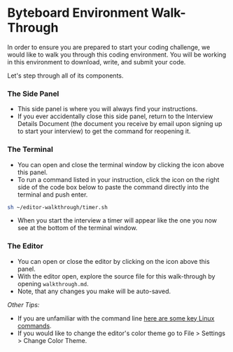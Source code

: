 # Byteboard Environment Walk-Through

In order to ensure you are prepared to start your coding challenge, we would like to walk you through this coding environment.
You will be working in this environment to download, write, and submit your code.

Let's step through all of its components.

### The Side Panel
* This side panel is where you will always find your instructions.
* If you ever accidentally close this side panel, return to the Interview Details Document (the document you receive by email upon signing up to start your interview) to get the command for reopening it.

### The Terminal

* You can open and close the terminal window by clicking the <walkthrough-cloud-shell-icon></walkthrough-cloud-shell-icon> icon above this panel.
* To run a command listed in your instruction, click the  <walkthrough-cloud-shell-icon></walkthrough-cloud-shell-icon> icon on the right side of the code box below to paste the command directly into the terminal and push enter.

```bash
sh ~/editor-walkthrough/timer.sh
```
* When you start the interview a timer will appear like the one you now see at the bottom of the terminal window. 

### The Editor

*  You can open or close the editor by clicking on the <walkthrough-cloud-shell-editor-icon></walkthrough-cloud-shell-editor-icon> icon above this panel.
*  With the editor open, explore the source file for this walk-through by opening `walkthrough.md`.
*  Note, that any changes you make will be auto-saved.

*Other Tips:*
* If you are unfamiliar with the command line [here are some key Linux commands](http://www.informit.com/blogs/blog.aspx?uk=The-10-Most-Important-Linux-Commands).
* If you would like to change the editor's color theme go to File > Settings > Change Color Theme. 
